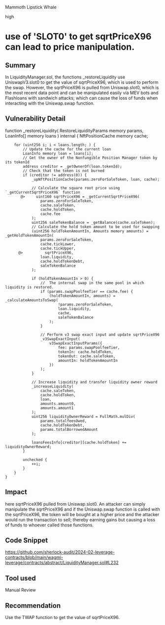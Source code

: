 Mammoth Lipstick Whale

high

# use of 'SLOT0' to get sqrtPriceX96 can lead to price manipulation.

## Summary
In LiquidityManager.sol, the functions  _restoreLiquidity  use UniswapV3.slot0 to get the value of sqrtPriceX96, which is used to perform the swap. However, the sqrtPriceX96 is pulled from Uniswap.slot0, which is the most recent data point and can be manipulated easily via MEV bots and Flashloans with sandwich attacks; which can cause the loss of funds when interacting with the Uniswap.swap function.


## Vulnerability Detail
 function _restoreLiquidity(
        RestoreLiquidityParams memory params,
        LoanInfo[] memory loans
    ) internal {
        NftPositionCache memory cache;

        for (uint256 i; i < loans.length; ) {
            // Update the cache for the current loan
            LoanInfo memory loan = loans[i];
            // Get the owner of the Nonfungible Position Manager token by its tokenId
            address creditor = _getOwnerOf(loan.tokenId);
            // Check that the token is not burned
            if (creditor != address(0)) {
                _upNftPositionCache(params.zeroForSaleToken, loan, cache);

                // Calculate the square root price using `_getCurrentSqrtPriceX96` function
           @>     uint160 sqrtPriceX96 = _getCurrentSqrtPriceX96(
                    params.zeroForSaleToken,
                    cache.saleToken,
                    cache.holdToken,
                    cache.fee
                );
                uint256 saleTokenBalance = _getBalance(cache.saleToken);
                // Calculate the hold token amount to be used for swapping
                (uint256 holdTokenAmountIn, Amounts memory amounts) = _getHoldTokenAmountIn(
                    params.zeroForSaleToken,
                    cache.tickLower,
                    cache.tickUpper,
          @>          sqrtPriceX96,
                    loan.liquidity,
                    cache.holdTokenDebt,
                    saleTokenBalance
                );

                if (holdTokenAmountIn > 0) {
                    //  The internal swap in the same pool in which liquidity is restored.
                    if (params.swapPoolfeeTier == cache.fee) {
                        (holdTokenAmountIn, amounts) = _calculateAmountsToSwap(
                            !params.zeroForSaleToken,
                            loan.liquidity,
                            cache,
                            saleTokenBalance
                        );
                    }

                    // Perform v3 swap exact input and update sqrtPriceX96
                    _v3SwapExactInput(
                        v3SwapExactInputParams({
                            fee: params.swapPoolfeeTier,
                            tokenIn: cache.holdToken,
                            tokenOut: cache.saleToken,
                            amountIn: holdTokenAmountIn
                        })
                    );
                }

                // Increase liquidity and transfer liquidity owner reward
                _increaseLiquidity(
                    cache.saleToken,
                    cache.holdToken,
                    loan,
                    amounts.amount0,
                    amounts.amount1
                );
                uint256 liquidityOwnerReward = FullMath.mulDiv(
                    params.totalfeesOwed,
                    cache.holdTokenDebt,
                    params.totalBorrowedAmount
                );

                loansFeesInfo[creditor][cache.holdToken] += liquidityOwnerReward;
            }

            unchecked {
                ++i;
            }
        }
    }
## Impact
here sqrtPriceX96 pulled from Uniswap.slot0. An attacker can simply manipulate the sqrtPriceX96 and if the Uniswap.swap function is called with the sqrtPriceX96, the token will be bought at a higher price and the attacker would run the transaction to sell; thereby earning gains but causing a loss of funds to whoever called those functions.
## Code Snippet
https://github.com/sherlock-audit/2024-02-leverage-contracts/blob/main/wagmi-leverage/contracts/abstract/LiquidityManager.sol#L232
## Tool used

Manual Review

## Recommendation
Use the TWAP function to get the value of sqrtPriceX96.

